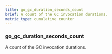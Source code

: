 ```yaml
---
title: go_gc_duration_seconds_count
brief: A count of the GC invocation durations.
metric_type: cumulative counter
---
```

### go_gc_duration_seconds_count

A count of the GC invocation durations.
